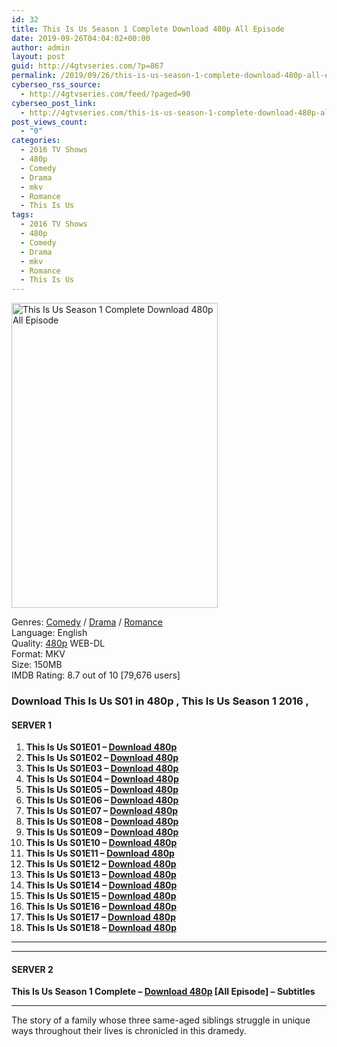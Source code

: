 ```yaml
---
id: 32
title: This Is Us Season 1 Complete Download 480p All Episode
date: 2019-09-26T04:04:02+00:00
author: admin
layout: post
guid: http://4gtvseries.com/?p=867
permalink: /2019/09/26/this-is-us-season-1-complete-download-480p-all-episode/
cyberseo_rss_source:
  - http://4gtvseries.com/feed/?paged=90
cyberseo_post_link:
  - http://4gtvseries.com/this-is-us-season-1-complete-download-480p-all-episode/
post_views_count:
  - "0"
categories:
  - 2016 TV Shows
  - 480p
  - Comedy
  - Drama
  - mkv
  - Romance
  - This Is Us
tags:
  - 2016 TV Shows
  - 480p
  - Comedy
  - Drama
  - mkv
  - Romance
  - This Is Us
---
```

<img loading="lazy" class="aligncenter" src="https://1.bp.blogspot.com/-c5lWOaA7dHE/XYw3mHa-FzI/AAAAAAAAAOE/CP7M3_r02Kk81DodM_29sBynGtcHdamcgCK4BGAYYCw/s1600/This%2BIs%2BUs%2BSeason%2B1.jpg" alt="This Is Us Season 1 Complete Download 480p All Episode" width="330" height="488" />

Genres: <a href="http://4gtvseries.com/tag/comedy/" data-wpel-link="internal">Comedy</a> /&nbsp;<a href="http://4gtvseries.com/tag/drama/" data-wpel-link="internal">Drama</a> / <a href="http://4gtvseries.com/tag/romance/" data-wpel-link="internal">Romance</a>  
Language: English  
Quality:&nbsp;<a href="http://4gtvseries.com/tag/480p/" data-wpel-link="internal">480p</a>&nbsp;WEB-DL  
Format: MKV  
Size: 150MB  
IMDB Rating: 8.7 out of 10 [79,676 users]

### **Download This Is Us S01 in 480p , This Is Us Season 1 2016 ,&nbsp;**

#### <span><strong>SERVER 1</strong></span>

  1. **This Is Us S01E01 – <a href="http://slink.dl480p.xyz/hNoU" data-wpel-link="external" target="_blank" rel="nofollow external noopener noreferrer" class="wpel-icon-left"><i class="wpel-icon fa fa-download" aria-hidden="true"></i>Download 480p</a>**
  2. **This Is Us S01E02 – <a href="http://slink.dl480p.xyz/XqThE" data-wpel-link="external" target="_blank" rel="nofollow external noopener noreferrer" class="wpel-icon-left"><i class="wpel-icon fa fa-download" aria-hidden="true"></i>Download 480p</a>**
  3. **This Is Us S01E03 – <a href="http://slink.dl480p.xyz/NBLPe" data-wpel-link="external" target="_blank" rel="nofollow external noopener noreferrer" class="wpel-icon-left"><i class="wpel-icon fa fa-download" aria-hidden="true"></i>Download 480p</a>**
  4. **This Is Us S01E04 – <a href="http://slink.dl480p.xyz/iuvZEu6E" data-wpel-link="external" target="_blank" rel="nofollow external noopener noreferrer" class="wpel-icon-left"><i class="wpel-icon fa fa-download" aria-hidden="true"></i>Download 480p</a>**
  5. **This Is Us S01E05 – <a href="http://slink.dl480p.xyz/xNa2I" data-wpel-link="external" target="_blank" rel="nofollow external noopener noreferrer" class="wpel-icon-left"><i class="wpel-icon fa fa-download" aria-hidden="true"></i>Download 480p</a>**
  6. **This Is Us S01E06 – <a href="http://slink.dl480p.xyz/kcSTMJa" data-wpel-link="external" target="_blank" rel="nofollow external noopener noreferrer" class="wpel-icon-left"><i class="wpel-icon fa fa-download" aria-hidden="true"></i>Download 480p</a>**
  7. **This Is Us S01E07 – <a href="http://slink.dl480p.xyz/j7bbG3R" data-wpel-link="external" target="_blank" rel="nofollow external noopener noreferrer" class="wpel-icon-left"><i class="wpel-icon fa fa-download" aria-hidden="true"></i>Download 480p</a>**
  8. **This Is Us S01E08 – <a href="http://slink.dl480p.xyz/Tt8o8" data-wpel-link="external" target="_blank" rel="nofollow external noopener noreferrer" class="wpel-icon-left"><i class="wpel-icon fa fa-download" aria-hidden="true"></i>Download 480p</a>**
  9. **This Is Us S01E09 – <a href="http://slink.dl480p.xyz/cgh2Pr" data-wpel-link="external" target="_blank" rel="nofollow external noopener noreferrer" class="wpel-icon-left"><i class="wpel-icon fa fa-download" aria-hidden="true"></i>Download 480p</a>**
 10. **This Is Us S01E10 – <a href="http://slink.dl480p.xyz/GGcaFK" data-wpel-link="external" target="_blank" rel="nofollow external noopener noreferrer" class="wpel-icon-left"><i class="wpel-icon fa fa-download" aria-hidden="true"></i>Download 480p</a>**
 11. **This Is Us S01E11 – <a href="http://slink.dl480p.xyz/XCtQyj" data-wpel-link="external" target="_blank" rel="nofollow external noopener noreferrer" class="wpel-icon-left"><i class="wpel-icon fa fa-download" aria-hidden="true"></i>Download 480p</a>**
 12. **This Is Us S01E12 – <a href="http://slink.dl480p.xyz/O4MQXqYx" data-wpel-link="external" target="_blank" rel="nofollow external noopener noreferrer" class="wpel-icon-left"><i class="wpel-icon fa fa-download" aria-hidden="true"></i>Download 480p</a>**
 13. **This Is Us S01E13 – <a href="http://slink.dl480p.xyz/eRNdjWG" data-wpel-link="external" target="_blank" rel="nofollow external noopener noreferrer" class="wpel-icon-left"><i class="wpel-icon fa fa-download" aria-hidden="true"></i>Download 480p</a>**
 14. **This Is Us S01E14 – <a href="http://slink.dl480p.xyz/Cr08hvaq" data-wpel-link="external" target="_blank" rel="nofollow external noopener noreferrer" class="wpel-icon-left"><i class="wpel-icon fa fa-download" aria-hidden="true"></i>Download 480p</a>**
 15. **This Is Us S01E15 – <a href="http://slink.dl480p.xyz/XCkMA" data-wpel-link="external" target="_blank" rel="nofollow external noopener noreferrer" class="wpel-icon-left"><i class="wpel-icon fa fa-download" aria-hidden="true"></i>Download 480p</a>**
 16. **This Is Us S01E16 – <a href="http://slink.dl480p.xyz/WnuFRUJJ" data-wpel-link="external" target="_blank" rel="nofollow external noopener noreferrer" class="wpel-icon-left"><i class="wpel-icon fa fa-download" aria-hidden="true"></i>Download 480p</a>**
 17. **This Is Us S01E17 – <a href="http://slink.dl480p.xyz/sxtVMK8" data-wpel-link="external" target="_blank" rel="nofollow external noopener noreferrer" class="wpel-icon-left"><i class="wpel-icon fa fa-download" aria-hidden="true"></i>Download 480p</a>**
 18. **This Is Us S01E18 – <a href="http://slink.dl480p.xyz/thsFY7Q" data-wpel-link="external" target="_blank" rel="nofollow external noopener noreferrer" class="wpel-icon-left"><i class="wpel-icon fa fa-download" aria-hidden="true"></i>Download 480p</a>**

* * *

* * *

#### <span><strong>SERVER 2</strong></span>

**This Is Us Season 1 Complete – <a href="http://dl480p.xyz/638/" data-wpel-link="external" target="_blank" rel="nofollow external noopener noreferrer" class="wpel-icon-left"><i class="wpel-icon fa fa-download" aria-hidden="true"></i>Download 480p</a> [All Episode] – Subtitles**

* * *

The story of a family whose three same-aged siblings struggle in unique ways throughout their lives is chronicled in this dramedy.

<div align="center">
</div>